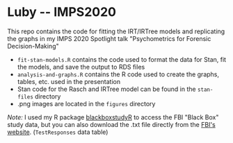 # Luby -- IMPS2020

This repo contains the code for fitting the IRT/IRTree models and replicating the graphs in my IMPS 2020 Spotlight talk "Psychometrics for Forensic Decision-Making"

+ `fit-stan-models.R` contains the code used to format the data for Stan, fit the models, and save the output to RDS files
+ `analysis-and-graphs.R` contains the R code used to create the graphs, tables, etc. used in the presentation
+ Stan code for the Rasch and IRTree model can be found in the `stan-files` directory
+ .png images are located in the `figures` directory


*Note:* I used my R package [blackboxstudyR](https://www.github.com/aluby/blackboxstudyR) to access the FBI "Black Box" study data, but you can also download the .txt file directly from the [FBI's website](https://www.fbi.gov/services/laboratory/scientific-analysis/research-and-support/black-box-study-results). (`TestResponses` data table)
